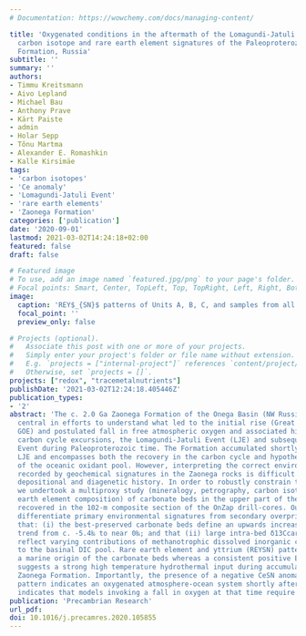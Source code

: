 ```yaml
---
# Documentation: https://wowchemy.com/docs/managing-content/

title: 'Oxygenated conditions in the aftermath of the Lomagundi-Jatuli Event: The
  carbon isotope and rare earth element signatures of the Paleoproterozoic Zaonega
  Formation, Russia'
subtitle: ''
summary: ''
authors:
- Timmu Kreitsmann
- Aivo Lepland
- Michael Bau
- Anthony Prave
- Kärt Paiste
- admin
- Holar Sepp
- Tõnu Martma
- Alexander E. Romashkin
- Kalle Kirsimäe
tags:
- 'carbon isotopes'
- 'Ce anomaly'
- 'Lomagundi-Jatuli Event'
- 'rare earth elements'
- 'Zaonega Formation'
categories: ['publication']
date: '2020-09-01'
lastmod: 2021-03-02T14:24:18+02:00
featured: false
draft: false

# Featured image
# To use, add an image named `featured.jpg/png` to your page's folder.
# Focal points: Smart, Center, TopLeft, Top, TopRight, Left, Right, BottomLeft, Bottom, BottomRight.
image:
  caption: 'REY$_{SN}$ patterns of Units A, B, C, and samples from all units (D) that passed screening (i.e., Zr < 4 ppm). Unit A has a higher concentration of REY and shows MREE enrichment compared to LREE and HREE. Unit B has a coherent pattern but with varying REY concentration. Unit C is also enriched in MREE compared to other REE and does not show anomalous behaviour other than a positive EuSN anomaly. Samples from Unit A and C have a strong shale contamination and only one sample from each unit passed the screening.'
  focal_point: ''
  preview_only: false

# Projects (optional).
#   Associate this post with one or more of your projects.
#   Simply enter your project's folder or file name without extension.
#   E.g. `projects = ["internal-project"]` references `content/project/deep-learning/index.md`.
#   Otherwise, set `projects = []`.
projects: ["redox", "tracemetalnutrients"]
publishDate: '2021-03-02T12:24:18.405446Z'
publication_types:
- '2'
abstract: 'The c. 2.0 Ga Zaonega Formation of the Onega Basin (NW Russia) has been
  central in efforts to understand what led to the initial rise (Great Oxidation Event,
  GOE) and postulated fall in free atmospheric oxygen and associated high-amplitude
  carbon cycle excursions, the Lomagundi-Jatuli Event (LJE) and subsequent Shunga
  Event during Paleoproterozoic time. The Formation accumulated shortly after the
  LJE and encompasses both the recovery in the carbon cycle and hypothesised contraction
  of the oceanic oxidant pool. However, interpreting the correct environmental context
  recorded by geochemical signatures in the Zaonega rocks is difficult due to a complex
  depositional and diagenetic history. In order to robustly constrain that history,
  we undertook a multiproxy study (mineralogy, petrography, carbon isotope and rare
  earth element composition) of carbonate beds in the upper part of the Zaonega Formation
  recovered in the 102-m composite section of the OnZap drill-cores. Our findings
  differentiate primary environmental signatures from secondary overprinting and show
  that: (i) the best-preserved carbonate beds define an upwards increasing δ13Ccarb
  trend from c. -5.4‰ to near 0‰; and that (ii) large intra-bed δ13Ccarb variations
  reflect varying contributions of methanotrophic dissolved inorganic carbon (DIC)
  to the basinal DIC pool. Rare earth element and yttrium (REYSN) patterns confirm
  a marine origin of the carbonate beds whereas a consistent positive EuSN anomaly
  suggests a strong high temperature hydrothermal input during accumulation of the
  Zaonega Formation. Importantly, the presence of a negative CeSN anomaly in the REYSN
  pattern indicates an oxygenated atmosphere-ocean system shortly after the LJE and
  indicates that models invoking a fall in oxygen at that time require reassessment.'
publication: 'Precambrian Research'
url_pdf:
doi: 10.1016/j.precamres.2020.105855
---
```

